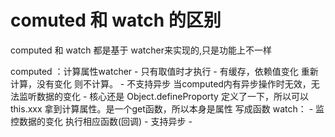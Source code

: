 

# comuted 和 watch 的区别 
  
   computed 和 watch 都是基于 watcher来实现的,只是功能上不一样

   computed ：计算属性watcher
        - 只有取值时才执行
        - 有缓存，依赖值变化 重新计算，没有变化 则不计算。
        - 不支持异步 当computed内有异步操作时无效，无法监听数据的变化
        - 核心还是 Object.defineProporty 定义了一下，所以可以this.xxx
          拿到计算属性。是一个get函数，所以本身是属性
          写成函数
    watch：
        - 监控数据的变化 执行相应函数(回调)
        - 支持异步
        -     

